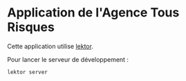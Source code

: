 # Application de l'Agence Tous Risques

Cette application utilise [lektor](https://www.getlektor.com).

Pour lancer le serveur de développement :

```
lektor server
```
